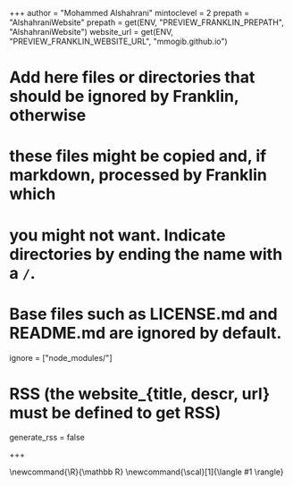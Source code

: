 <!--
Add here global page variables to use throughout your website.
-->
+++
author = "Mohammed Alshahrani"
mintoclevel = 2
prepath = "AlshahraniWebsite"
prepath     = get(ENV, "PREVIEW_FRANKLIN_PREPATH", "AlshahraniWebsite") 
website_url = get(ENV, "PREVIEW_FRANKLIN_WEBSITE_URL", "mmogib.github.io") 


# Add here files or directories that should be ignored by Franklin, otherwise
# these files might be copied and, if markdown, processed by Franklin which
# you might not want. Indicate directories by ending the name with a `/`.
# Base files such as LICENSE.md and README.md are ignored by default.
ignore = ["node_modules/"]

# RSS (the website_{title, descr, url} must be defined to get RSS)
generate_rss = false
<!-- website_title = "Dr. Mohammed Alshahrani - Teaching"
website_descr = "A hub for courses taught by Dr. Mohammed Alshahrani"
website_url   = "https://mmogib.github.io/AlshahraniTeaching.jl/" -->
+++

<!--
Add here global latex commands to use throughout your pages.
-->
\newcommand{\R}{\mathbb R}
\newcommand{\scal}[1]{\langle #1 \rangle}

